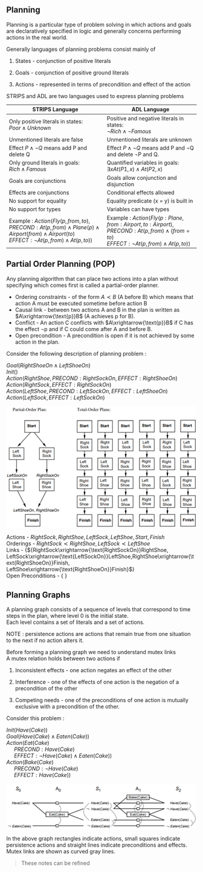 ## Planning

Planning is a particular type of problem solving in which actions and goals are declaratively specified in logic and generally concerns performing actions in the real world.

Generally languages of planning problems consist mainly of  

1. States - conjunction of positive literals  

2. Goals - conjunction of positive ground literals  

3. Actions - represented in terms of precondition and effect of the action  


STRIPS and ADL are two languages used to express planning problems

|  STRIPS Language      |    ADL Language  |
|--------|----------|
|    Only positive literals in states: <br>$Poor ∧ Unknown$   |   Positive and negative literals in states: <br> $¬Rich ∧ ¬Famous$    |
|    Unmentioned literals are false   |    Unmentioned literals are unknown   |
|   Effect $P ∧ ¬Q$ means add P and delete Q   |    Effect $P ∧ ¬Q$ means add P and ¬Q and delete ¬P and Q.|
|    Only ground literals in goals:<br> $Rich ∧ Famous$   |    Quantified variables in goals: <br> $∃xAt(P1,x) ∧ At(P2, x)$   |
|   Goals are conjunctions    |   Goals allow conjunction and disjunction    |
|   Effects are conjunctions   |    Conditional effects allowed   |
|No support for equality|Equality predicate (x = y) is built in|
|No support for types|Variables can have types|
|Example : $Action(Fly(p, from,to),$<br>$PRECOND:At(p, from) ∧ Plane(p) ∧ Airport(from) ∧ Airport(to)$<br>$EFFECT:¬At(p, from) ∧ At(p,to))$ | Example : $Action(Fly(p : Plane, from : Airport,to : Airport),$<br>$PRECOND:At(p, from) ∧ (from = to)$<br>$EFFECT:¬At(p, from) ∧ At(p, to))$|


## Partial Order Planning (POP)

Any planning algorithm that can place two actions into a plan without specifying which
comes first is called a partial-order planner.

- Ordering constraints - of the form $A ≺ B$ (A before B) which means that action A must be executed sometime before action B
- Causal link - between two actions A and B in the plan is written as $A\xrightarrow{\text{p}}B$  (A achieves p for B). 
- Conflict - An action C conflicts with $A\xrightarrow{\text{p}}B$ if C has the effect ¬p and if C could come after A and before B.
- Open precondition - A precondition is open if it is not achieved by some action in the plan.

Consider the following description of planning problem :  

$Goal(RightShoeOn ∧ LeftShoeOn)$  
$Init()$    
$Action(RightShoe, PRECOND:RightSockOn, EFFECT:RightShoeOn)$  
$Action(RightSock, EFFECT:RightSockOn)$  
$Action(LeftShoe, PRECOND:LeftSockOn, EFFECT:LeftShoeOn)$  
$Action(LeftSock, EFFECT:LeftSockOn)$


![POP graph](assets/pop.png)

Actions - ${RightSock, RightShoe, LeftSock, LeftShoe, Start, Finish}$  
Orderings - ${RightSock ≺ RightShoe, LeftSock ≺ LeftShoe}$  
Links - {${RightSock\xrightarrow{\text{RightSockOn}}RightShoe, LeftSock\xrightarrow{\text{LeftSockOn}}LeftShoe,RightShoe\xrightarrow{\text{RightShoeOn}}Finish, LeftShoe\xrightarrow{\text{RightShoeOn}}Finish}$}  
Open Preconditions - { }

## Planning Graphs

A planning graph consists of a sequence of levels that correspond to time steps in the
plan, where level 0 is the initial state.  
Each level contains a set of literals and a set of actions.

NOTE : persistence actions are actions that remain true from one situation to the next if no action alters it.

Before forming a planning graph we need to understand mutex links  
A mutex relation holds between two actions if  

1. Inconsistent effects - one action negates an effect of the other  

2. Interference - one of the effects of one action is the negation of a precondition of the
other  

3. Competing needs - one of the preconditions of one action is mutually exclusive with a
precondition of the other.  


Consider this problem : 

$Init(Have(Cake))$  
$Goal(Have(Cake) ∧ Eaten(Cake))$  
$Action(Eat(Cake)$  
$\quad$ $PRECOND: Have(Cake)$  
$\quad$ $EFFECT: ¬ Have(Cake) ∧ Eaten(Cake))$  
$Action(Bake(Cake)$  
$\quad$ $PRECOND: ¬ Have(Cake)$  
$\quad$ $EFFECT: Have(Cake))$  

![Planning graph](assets/planning%20graph.png)

In the above graph rectangles indicate actions, small squares indicate persistence actions and straight lines
indicate preconditions and effects. Mutex links are shown as curved gray lines.

> These notes can be refined